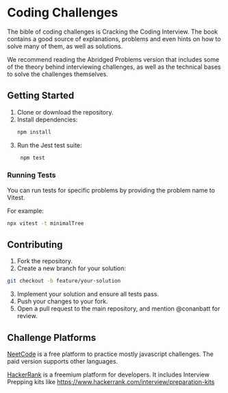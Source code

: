 # Coding Challenges

The bible of coding challenges is Cracking the Coding Interview. The book contains a good source of explanations, problems and even hints on how to solve many of them, as well as solutions.

We recommend reading the Abridged Problems version that includes some of the theory behind interviewing challenges, as well as the technical bases to solve the challenges themselves.

## Getting Started

1. Clone or download the repository.
2. Install dependencies:
   ```bash
   npm install
   ```
3. Run the Jest test suite:
   ```bash
    npm test
   ```

### Running Tests

You can run tests for specific problems by providing the problem name to Vitest.

For example:

```bash
npx vitest -t minimalTree
```

## Contributing

1. Fork the repository.
2. Create a new branch for your solution:

```bash
git checkout -b feature/your-solution
```

3. Implement your solution and ensure all tests pass.
4. Push your changes to your fork.
5. Open a pull request to the main repository, and mention @conanbatt for review.

## Challenge Platforms

[NeetCode](https://neetcode.io/) is a free platform to practice mostly javascript challenges. The paid version supports other languages.

[HackerRank](https://www.hackerrank.com/) is a freemium platform for developers.
It includes Interview Prepping kits like https://www.hackerrank.com/interview/preparation-kits
